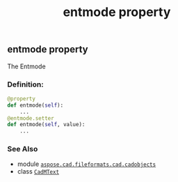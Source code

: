 ﻿---
title: entmode property
second_title: Aspose.CAD for Python via .NET API References
description: 
type: docs
weight: 470
url: /aspose.cad.fileformats.cad.cadobjects/cadmtext/entmode/
is_root: false
---

## entmode property


The Entmode
### Definition:
```python
@property
def entmode(self):
    ...
@entmode.setter
def entmode(self, value):
    ...
```

### See Also
* module [`aspose.cad.fileformats.cad.cadobjects`](../../)
* class [`CadMText`](/cad/python-net/aspose.cad.fileformats.cad.cadobjects/cadmtext)
